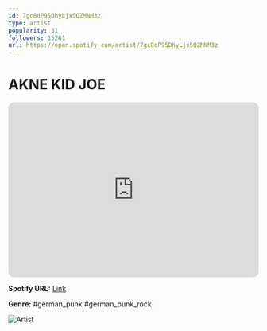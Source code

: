 ```yaml
---
id: 7gc8dP95DhyLjx5QZMNM3z
type: artist
popularity: 31
followers: 15261
url: https://open.spotify.com/artist/7gc8dP95DhyLjx5QZMNM3z
---
```

# AKNE KID JOE

<iframe style="border-radius:12px" src="https://open.spotify.com/embed/artist/7gc8dP95DhyLjx5QZMNM3z" width="100%" height="352" frameBorder="0" allowfullscreen="" allow="autoplay; clipboard-write; encrypted-media; fullscreen; picture-in-picture" loading="lazy"></iframe>

**Spotify URL:** [Link](https://open.spotify.com/artist/7gc8dP95DhyLjx5QZMNM3z)

**Genre:**  #german_punk #german_punk_rock

![Artist](https://i.scdn.co/image/ab6761610000e5ebd5ecc600949a834723b90f59)
